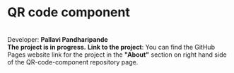 # QR code component
<br>
Developer: <b>Pallavi Pandharipande</b>
<br>
<b>The project is in progress.</b>
<b>Link to the project</b>: You can find the GitHub Pages website link for the project in the <b>"About"</b> section on right hand side of the QR-code-component repository page.

